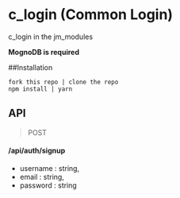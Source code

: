 # c_login (Common Login)
c_login in the jm_modules

__MognoDB is required__

##Installation
```
fork this repo | clone the repo 
npm install | yarn
```

## API

>POST  

#### /api/auth/signup

- username : string,
- email :  string,
- password : string



